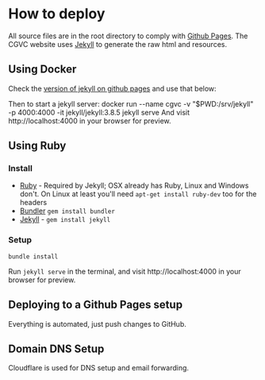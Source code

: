 # How to deploy

All source files are in the root directory to comply with [Github Pages](https://pages.github.com). The CGVC website uses [Jekyll](http://jekyllrb.com) to generate the raw html and resources.

## Using Docker

Check the [version of jekyll on github pages](https://pages.github.com/versions/) and use that below:

Then to start a jekyll server:
docker run --name cgvc -v "\$PWD:/srv/jekyll" -p 4000:4000 -it jekyll/jekyll:3.8.5 jekyll serve
And visit http://localhost:4000 in your browser for preview.

## Using Ruby

### Install

- [Ruby](https://www.ruby-lang.org/en/) - Required by Jekyll; OSX already has Ruby, Linux and Windows don't. On Linux at least you'll need `apt-get install ruby-dev` too for the headers
- [Bundler](http://bundler.io/#getting-started) `gem install bundler`
- [Jekyll](http://jekyllrb.com) - `gem install jekyll`

### Setup

    bundle install

Run `jekyll serve` in the terminal, and visit http://localhost:4000 in your browser for preview.

## Deploying to a Github Pages setup

Everything is automated, just push changes to GitHub.

## Domain DNS Setup

Cloudflare is used for DNS setup and email forwarding.
